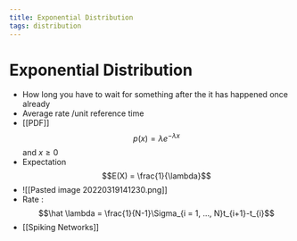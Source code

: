 ```yaml
---
title: Exponential Distribution
tags: distribution
---
```


# Exponential Distribution
- How long you have to wait for something after the it has happened once already
- Average rate /unit reference time
- [[PDF]] $$p(x) = \lambda e^{-\lambda x}$$ and $x \geq 0$
- Expectation $$E(X) = \frac{1}{\lambda}$$
- ![[Pasted image 20220319141230.png]]
- Rate : $$\hat \lambda = \frac{1}{N-1}\Sigma_{i = 1, …, N}t_{i+1}-t_{i}$$
- [[Spiking Networks]]








































